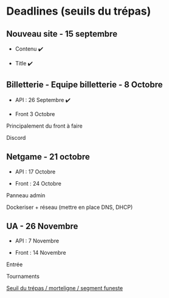 # Deadlines (seuils du trépas)

## Nouveau site - 15 septembre

- Contenu ✔️

- Title ✔️

## Billetterie - Equipe billetterie - 8 Octobre

- API : 26 Septembre ✔️

- Front 3 Octobre

Principalement du front à faire

Discord

## Netgame - 21 octobre

- API : 17 Octobre

- Front : 24 Octobre

Panneau admin

Dockeriser + réseau (mettre en place DNS, DHCP)

## UA - 26 Novembre

- API : 7 Novembre

- Front : 14 Novembre

Entrée

Tournaments

[Seuil du trépas / morteligne / segment funeste](https://www.reddit.com/r/france/comments/g44r6t/pens%C3%A9e_sous_la_douche_dire_ligne_de_mort_au_lieu/?utm_source=share&utm_medium=web2x&context=3)
